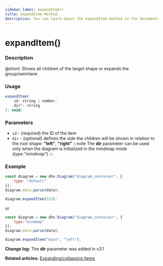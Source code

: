 ```yaml
---
sidebar_label: expandItem()
title: expandItem Method
description: You can learn about the expandItem method in the documentation of the DHTMLX JavaScript Diagram library. Browse developer guides and API reference, try out code examples and live demos, and download a free 30-day evaluation version of DHTMLX Diagram.
---
```


# expandItem()

### Description

@short: Shows all children of the target shape or expands the group/swimlane

### Usage

~~~jsx
expandItem(
    id: string | number, 
    dir?: string
): void;
~~~

### Parameters

- `id` - (required) the ID of the item
- `dir` - (optional) defines the side the children will be shown in relation to the root shape: **"left"**, **"right"** 
  :::note
  The **dir** parameter can be used only when the diagram is initialized in the mindmap mode (*type:"mindmap"*)
  :::

### Example

~~~jsx {2,6}
const diagram = new dhx.Diagram("diagram_container", {
    type: "default"
});
diagram.data.parse(data);

diagram.expandItem(123);
~~~

or

~~~jsx {2,6}
const diagram = new dhx.Diagram("diagram_container", {
    type:"mindmap"
});
diagram.data.parse(data);

diagram.expandItem("main", "left");
~~~

**Change log:** The **dir** parameter was added in v3.1

**Related articles:** [Expanding/collapsing items](../../../guides/manipulating_items/#expandingcollapsing-items)
